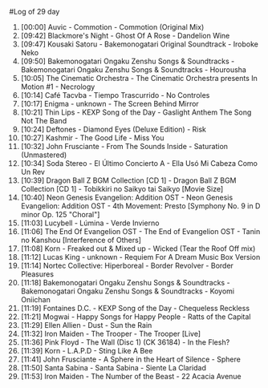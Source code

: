 #Log of 29 day

1. [00:00] Auvic - Commotion - Commotion (Original Mix)
1. [09:42] Blackmore's Night - Ghost Of A Rose - Dandelion Wine
1. [09:47] Kousaki Satoru - Bakemonogatari Original Soundtrack - Iroboke Neko
1. [09:50] Bakemonogatari Ongaku Zenshu Songs & Soundtracks - Bakemonogatari Ongaku Zenshu Songs & Soundtracks - Hourousha
1. [10:05] The Cinematic Orchestra - The Cinematic Orchestra presents In Motion #1 - Necrology
1. [10:14] Café Tacvba - Tiempo Trascurrido - No Controles
1. [10:17] Enigma - unknown - The Screen Behind Mirror
1. [10:21] Thin Lips - KEXP Song of the Day - Gaslight Anthem The Song Not The Band
1. [10:24] Deftones - Diamond Eyes (Deluxe Edition) - Risk
1. [10:27] Kashmir - The Good Life - Miss You
1. [10:32] John Frusciante - From The Sounds Inside - Saturation (Unmastered)
1. [10:34] Soda Stereo - El Último Concierto A - Ella Usó Mi Cabeza Como Un Rev
1. [10:39] Dragon Ball Z BGM Collection [CD 1] - Dragon Ball Z BGM Collection [CD 1] - Tobikkiri no Saikyo tai Saikyo [Movie Size]
1. [10:40] Neon Genesis Evangelion: Addition OST - Neon Genesis Evangelion: Addition OST - 4th Movement: Presto [Symphony No. 9 in D minor Op. 125 "Choral"]
1. [11:03] Lucybell - Lúmina - Verde Invierno
1. [11:06] The End Of Evangelion OST - The End of Evangelion OST - Tanin no Kanshou [Interference of Others]
1. [11:08] Korn - Freaked out & Mixed up - Wicked (Tear the Roof Off mix)
1. [11:12] Lucas King - unknown - Requiem For A Dream Music Box Version
1. [11:14] Nortec Collective: Hiperboreal - Border Revolver - Border Pleasures
1. [11:18] Bakemonogatari Ongaku Zenshu Songs & Soundtracks - Bakemonogatari Ongaku Zenshu Songs & Soundtracks - Koyomi Oniichan
1. [11:19] Fontaines D.C. - KEXP Song of the Day - Chequeless Reckless
1. [11:21] Mogwai - Happy Songs for Happy People - Ratts of the Capital
1. [11:29] Ellen Allien - Dust - Sun the Rain
1. [11:32] Iron Maiden - The Trooper - The Trooper [Live]
1. [11:36] Pink Floyd - The Wall (Disc 1) (CK 36184) - In the Flesh?
1. [11:39] Korn - L.A.P.D - Sting Like A Bee
1. [11:41] John Frusciante - A Sphere in the Heart of Silence - Sphere
1. [11:50] Santa Sabina - Santa Sabina - Siente La Claridad
1. [11:53] Iron Maiden - The Number of the Beast - 22 Acacia Avenue
